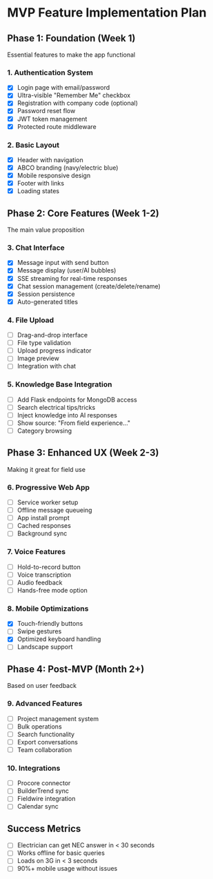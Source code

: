 # MVP Feature Implementation Plan

## Phase 1: Foundation (Week 1)
Essential features to make the app functional

### 1. Authentication System
- [x] Login page with email/password
- [x] Ultra-visible "Remember Me" checkbox
- [x] Registration with company code (optional)
- [x] Password reset flow
- [x] JWT token management
- [x] Protected route middleware

### 2. Basic Layout
- [x] Header with navigation
- [x] ABCO branding (navy/electric blue)
- [x] Mobile responsive design
- [x] Footer with links
- [x] Loading states

## Phase 2: Core Features (Week 1-2)
The main value proposition

### 3. Chat Interface
- [x] Message input with send button
- [x] Message display (user/AI bubbles)
- [x] SSE streaming for real-time responses
- [x] Chat session management (create/delete/rename)
- [x] Session persistence
- [x] Auto-generated titles

### 4. File Upload
- [ ] Drag-and-drop interface
- [ ] File type validation
- [ ] Upload progress indicator
- [ ] Image preview
- [ ] Integration with chat

### 5. Knowledge Base Integration
- [ ] Add Flask endpoints for MongoDB access
- [ ] Search electrical tips/tricks
- [ ] Inject knowledge into AI responses
- [ ] Show source: "From field experience..."
- [ ] Category browsing

## Phase 3: Enhanced UX (Week 2-3)
Making it great for field use

### 6. Progressive Web App
- [ ] Service worker setup
- [ ] Offline message queueing
- [ ] App install prompt
- [ ] Cached responses
- [ ] Background sync

### 7. Voice Features
- [ ] Hold-to-record button
- [ ] Voice transcription
- [ ] Audio feedback
- [ ] Hands-free mode option

### 8. Mobile Optimizations
- [x] Touch-friendly buttons
- [ ] Swipe gestures
- [x] Optimized keyboard handling
- [ ] Landscape support

## Phase 4: Post-MVP (Month 2+)
Based on user feedback

### 9. Advanced Features
- [ ] Project management system
- [ ] Bulk operations
- [ ] Search functionality
- [ ] Export conversations
- [ ] Team collaboration

### 10. Integrations
- [ ] Procore connector
- [ ] BuilderTrend sync
- [ ] Fieldwire integration
- [ ] Calendar sync

## Success Metrics
- [ ] Electrician can get NEC answer in < 30 seconds
- [ ] Works offline for basic queries
- [ ] Loads on 3G in < 3 seconds
- [ ] 90%+ mobile usage without issues